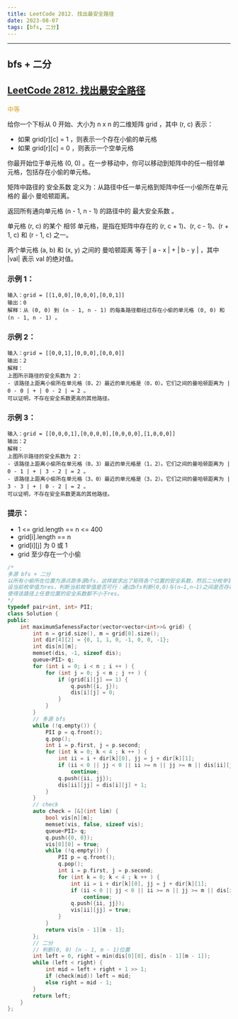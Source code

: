 ```yaml
---
title: LeetCode 2812. 找出最安全路径
date: 2023-08-07
tags: [bfs, 二分]
---
```


---
## bfs + 二分

## [LeetCode 2812. 找出最安全路径](https://leetcode.cn/problems/find-the-safest-path-in-a-grid/description/)

<font color=#dca124>中等</font>

给你一个下标从 0 开始、大小为 n x n 的二维矩阵 grid ，其中 (r, c) 表示：

+ 如果 grid[r][c] = 1 ，则表示一个存在小偷的单元格
+ 如果 grid[r][c] = 0 ，则表示一个空单元格

你最开始位于单元格 (0, 0) 。在一步移动中，你可以移动到矩阵中的任一相邻单元格，包括存在小偷的单元格。

矩阵中路径的 安全系数 定义为：从路径中任一单元格到矩阵中任一小偷所在单元格的 最小 曼哈顿距离。

返回所有通向单元格 (n - 1, n - 1) 的路径中的 最大安全系数 。

单元格 (r, c) 的某个 相邻 单元格，是指在矩阵中存在的 (r, c + 1)、(r, c - 1)、(r + 1, c) 和 (r - 1, c) 之一。

两个单元格 (a, b) 和 (x, y) 之间的 曼哈顿距离 等于 | a - x | + | b - y | ，其中 |val| 表示 val 的绝对值。

### 示例 1：
```
输入：grid = [[1,0,0],[0,0,0],[0,0,1]]
输出：0
解释：从 (0, 0) 到 (n - 1, n - 1) 的每条路径都经过存在小偷的单元格 (0, 0) 和 (n - 1, n - 1) 。
```

### 示例 2：
```
输入：grid = [[0,0,1],[0,0,0],[0,0,0]]
输出：2
解释：
上图所示路径的安全系数为 2：
- 该路径上距离小偷所在单元格（0，2）最近的单元格是（0，0）。它们之间的曼哈顿距离为 | 0 - 0 | + | 0 - 2 | = 2 。
可以证明，不存在安全系数更高的其他路径。
```

### 示例 3：
```
输入：grid = [[0,0,0,1],[0,0,0,0],[0,0,0,0],[1,0,0,0]]
输出：2
解释：
上图所示路径的安全系数为 2：
- 该路径上距离小偷所在单元格（0，3）最近的单元格是（1，2）。它们之间的曼哈顿距离为 | 0 - 1 | + | 3 - 2 | = 2 。
- 该路径上距离小偷所在单元格（3，0）最近的单元格是（3，2）。它们之间的曼哈顿距离为 | 3 - 3 | + | 0 - 2 | = 2 。
可以证明，不存在安全系数更高的其他路径。
```

### 提示：
+ 1 <= grid.length == n <= 400
+ grid[i].length == n
+ grid[i][j] 为 0 或 1
+ grid 至少存在一个小偷

```cpp
/*
多源 bfs + 二分
以所有小偷所在位置为源点跑多源bfs，这样就求出了矩阵各个位置的安全系数，然后二分枚举答案；
设当前枚举值为res，判断当前枚举值是否可行：通过bfs判断(0,0)与(n−1,n−1)之间是否存在这样的路径，
使得该路径上任意位置的安全系数都不小于res。
*/
typedef pair<int, int> PII;
class Solution {
public:
    int maximumSafenessFactor(vector<vector<int>>& grid) {
        int n = grid.size(), m = grid[0].size();
        int dir[4][2] = {0, 1, 1, 0, -1, 0, 0, -1};
        int dis[n][m];
        memset(dis, -1, sizeof dis);
        queue<PII> q;
        for (int i = 0; i < n ; i ++ ) {
            for (int j = 0; j < m ; j ++ ) {
                if (grid[i][j] == 1) {
                    q.push({i, j});
                    dis[i][j] = 0;
                }
            }
        }
        // 多源 bfs
        while (!q.empty()) {
            PII p = q.front();
            q.pop();
            int i = p.first, j = p.second;
            for (int k = 0; k < 4 ; k ++ ) {
                int ii = i + dir[k][0], jj = j + dir[k][1];
                if (ii < 0 || jj < 0 || ii >= n || jj >= m || dis[ii][jj] >= 0)
                    continue;
                q.push({ii, jj});
                dis[ii][jj] = dis[i][j] + 1;
            }
        }
        // check
        auto check = [&](int lim) {
            bool vis[n][m];
            memset(vis, false, sizeof vis);
            queue<PII> q;
            q.push({0, 0});
            vis[0][0] = true;
            while (!q.empty()) {
                PII p = q.front();
                q.pop();
                int i = p.first, j = p.second;
                for (int k = 0; k < 4 ; k ++ ) {
                    int ii = i + dir[k][0], jj = j + dir[k][1];
                    if (ii < 0 || jj < 0 || ii >= n || jj >= m || dis[ii][jj] < lim || vis[ii][jj])
                        continue;
                    q.push({ii, jj});
                    vis[ii][jj] = true;
                }
            }
            return vis[n - 1][m - 1];
        };
        // 二分
        // 判断(0, 0) (n - 1, m - 1)位置
        int left = 0, right = min(dis[0][0], dis[n - 1][m - 1]);
        while (left < right) {
            int mid = left + right + 1 >> 1;
            if (check(mid)) left = mid;
            else right = mid - 1;
        }
        return left;
    }
};
```